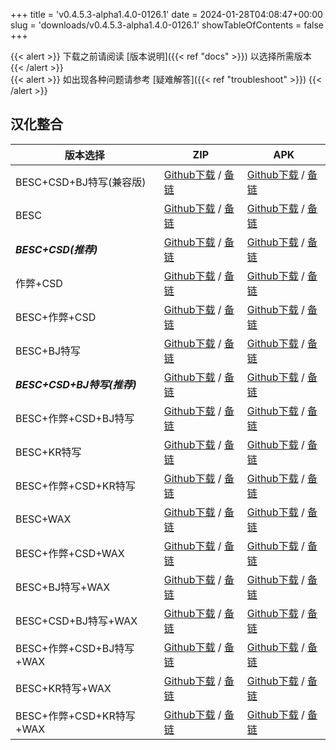 
+++
title = 'v0.4.5.3-alpha1.4.0-0126.1'
date = 2024-01-28T04:08:47+00:00
slug = 'downloads/v0.4.5.3-alpha1.4.0-0126.1'
showTableOfContents = false
+++

{{< alert >}}
下载之前请阅读 [版本说明]({{< ref "docs" >}}) 以选择所需版本
{{< /alert >}}
<br>
{{< alert >}}
如出现各种问题请参考 [疑难解答]({{< ref "troubleshoot" >}})
{{< /alert >}}

## 汉化整合

|         版本选择          |                                                                                                                                                                                ZIP                                                                                                                                                                                 |                                                                                                                                                                                APK                                                                                                                                                                                 |
|---------------------------|--------------------------------------------------------------------------------------------------------------------------------------------------------------------------------------------------------------------------------------------------------------------------------------------------------------------------------------------------------------------|--------------------------------------------------------------------------------------------------------------------------------------------------------------------------------------------------------------------------------------------------------------------------------------------------------------------------------------------------------------------|
|BESC+CSD+BJ特写(兼容版)    |[Github下载](https://github.com/sakarie9/DoL-Lyra/releases/download/v0.4.5.3-alpha1.4.0-0126.1/DoL-0.4.5.3-Lyra-a1.4.0-polyfill-besc-cheat-csd-sideviewbj-0126.1.zip ) / [备链](https://mirror.ghproxy.com/https://github.com/sakarie9/DoL-Lyra/releases/download/v0.4.5.3-alpha1.4.0-0126.1/DoL-0.4.5.3-Lyra-a1.4.0-polyfill-besc-cheat-csd-sideviewbj-0126.1.zip )|[Github下载](https://github.com/sakarie9/DoL-Lyra/releases/download/v0.4.5.3-alpha1.4.0-0126.1/DoL-0.4.5.3-Lyra-a1.4.0-polyfill-besc-cheat-csd-sideviewbj-0126.1.apk ) / [备链](https://mirror.ghproxy.com/https://github.com/sakarie9/DoL-Lyra/releases/download/v0.4.5.3-alpha1.4.0-0126.1/DoL-0.4.5.3-Lyra-a1.4.0-polyfill-besc-cheat-csd-sideviewbj-0126.1.apk )|
|BESC                       |[Github下载](https://github.com/sakarie9/DoL-Lyra/releases/download/v0.4.5.3-alpha1.4.0-0126.1/DoL-0.4.5.3-Lyra-a1.4.0-besc-0126.1.zip ) / [备链](https://mirror.ghproxy.com/https://github.com/sakarie9/DoL-Lyra/releases/download/v0.4.5.3-alpha1.4.0-0126.1/DoL-0.4.5.3-Lyra-a1.4.0-besc-0126.1.zip )                                                            |[Github下载](https://github.com/sakarie9/DoL-Lyra/releases/download/v0.4.5.3-alpha1.4.0-0126.1/DoL-0.4.5.3-Lyra-a1.4.0-besc-0126.1.apk ) / [备链](https://mirror.ghproxy.com/https://github.com/sakarie9/DoL-Lyra/releases/download/v0.4.5.3-alpha1.4.0-0126.1/DoL-0.4.5.3-Lyra-a1.4.0-besc-0126.1.apk )                                                            |
|***BESC+CSD(推荐)***       |[Github下载](https://github.com/sakarie9/DoL-Lyra/releases/download/v0.4.5.3-alpha1.4.0-0126.1/DoL-0.4.5.3-Lyra-a1.4.0-besc-csd-0126.1.zip ) / [备链](https://mirror.ghproxy.com/https://github.com/sakarie9/DoL-Lyra/releases/download/v0.4.5.3-alpha1.4.0-0126.1/DoL-0.4.5.3-Lyra-a1.4.0-besc-csd-0126.1.zip )                                                    |[Github下载](https://github.com/sakarie9/DoL-Lyra/releases/download/v0.4.5.3-alpha1.4.0-0126.1/DoL-0.4.5.3-Lyra-a1.4.0-besc-csd-0126.1.apk ) / [备链](https://mirror.ghproxy.com/https://github.com/sakarie9/DoL-Lyra/releases/download/v0.4.5.3-alpha1.4.0-0126.1/DoL-0.4.5.3-Lyra-a1.4.0-besc-csd-0126.1.apk )                                                    |
|作弊+CSD                   |[Github下载](https://github.com/sakarie9/DoL-Lyra/releases/download/v0.4.5.3-alpha1.4.0-0126.1/DoL-0.4.5.3-Lyra-a1.4.0-cheat-csd-0126.1.zip ) / [备链](https://mirror.ghproxy.com/https://github.com/sakarie9/DoL-Lyra/releases/download/v0.4.5.3-alpha1.4.0-0126.1/DoL-0.4.5.3-Lyra-a1.4.0-cheat-csd-0126.1.zip )                                                  |[Github下载](https://github.com/sakarie9/DoL-Lyra/releases/download/v0.4.5.3-alpha1.4.0-0126.1/DoL-0.4.5.3-Lyra-a1.4.0-cheat-csd-0126.1.apk ) / [备链](https://mirror.ghproxy.com/https://github.com/sakarie9/DoL-Lyra/releases/download/v0.4.5.3-alpha1.4.0-0126.1/DoL-0.4.5.3-Lyra-a1.4.0-cheat-csd-0126.1.apk )                                                  |
|BESC+作弊+CSD              |[Github下载](https://github.com/sakarie9/DoL-Lyra/releases/download/v0.4.5.3-alpha1.4.0-0126.1/DoL-0.4.5.3-Lyra-a1.4.0-besc-cheat-csd-0126.1.zip ) / [备链](https://mirror.ghproxy.com/https://github.com/sakarie9/DoL-Lyra/releases/download/v0.4.5.3-alpha1.4.0-0126.1/DoL-0.4.5.3-Lyra-a1.4.0-besc-cheat-csd-0126.1.zip )                                        |[Github下载](https://github.com/sakarie9/DoL-Lyra/releases/download/v0.4.5.3-alpha1.4.0-0126.1/DoL-0.4.5.3-Lyra-a1.4.0-besc-cheat-csd-0126.1.apk ) / [备链](https://mirror.ghproxy.com/https://github.com/sakarie9/DoL-Lyra/releases/download/v0.4.5.3-alpha1.4.0-0126.1/DoL-0.4.5.3-Lyra-a1.4.0-besc-cheat-csd-0126.1.apk )                                        |
|BESC+BJ特写                |[Github下载](https://github.com/sakarie9/DoL-Lyra/releases/download/v0.4.5.3-alpha1.4.0-0126.1/DoL-0.4.5.3-Lyra-a1.4.0-besc-sideviewbj-0126.1.zip ) / [备链](https://mirror.ghproxy.com/https://github.com/sakarie9/DoL-Lyra/releases/download/v0.4.5.3-alpha1.4.0-0126.1/DoL-0.4.5.3-Lyra-a1.4.0-besc-sideviewbj-0126.1.zip )                                      |[Github下载](https://github.com/sakarie9/DoL-Lyra/releases/download/v0.4.5.3-alpha1.4.0-0126.1/DoL-0.4.5.3-Lyra-a1.4.0-besc-sideviewbj-0126.1.apk ) / [备链](https://mirror.ghproxy.com/https://github.com/sakarie9/DoL-Lyra/releases/download/v0.4.5.3-alpha1.4.0-0126.1/DoL-0.4.5.3-Lyra-a1.4.0-besc-sideviewbj-0126.1.apk )                                      |
|***BESC+CSD+BJ特写(推荐)***|[Github下载](https://github.com/sakarie9/DoL-Lyra/releases/download/v0.4.5.3-alpha1.4.0-0126.1/DoL-0.4.5.3-Lyra-a1.4.0-besc-csd-sideviewbj-0126.1.zip ) / [备链](https://mirror.ghproxy.com/https://github.com/sakarie9/DoL-Lyra/releases/download/v0.4.5.3-alpha1.4.0-0126.1/DoL-0.4.5.3-Lyra-a1.4.0-besc-csd-sideviewbj-0126.1.zip )                              |[Github下载](https://github.com/sakarie9/DoL-Lyra/releases/download/v0.4.5.3-alpha1.4.0-0126.1/DoL-0.4.5.3-Lyra-a1.4.0-besc-csd-sideviewbj-0126.1.apk ) / [备链](https://mirror.ghproxy.com/https://github.com/sakarie9/DoL-Lyra/releases/download/v0.4.5.3-alpha1.4.0-0126.1/DoL-0.4.5.3-Lyra-a1.4.0-besc-csd-sideviewbj-0126.1.apk )                              |
|BESC+作弊+CSD+BJ特写       |[Github下载](https://github.com/sakarie9/DoL-Lyra/releases/download/v0.4.5.3-alpha1.4.0-0126.1/DoL-0.4.5.3-Lyra-a1.4.0-besc-cheat-csd-sideviewbj-0126.1.zip ) / [备链](https://mirror.ghproxy.com/https://github.com/sakarie9/DoL-Lyra/releases/download/v0.4.5.3-alpha1.4.0-0126.1/DoL-0.4.5.3-Lyra-a1.4.0-besc-cheat-csd-sideviewbj-0126.1.zip )                  |[Github下载](https://github.com/sakarie9/DoL-Lyra/releases/download/v0.4.5.3-alpha1.4.0-0126.1/DoL-0.4.5.3-Lyra-a1.4.0-besc-cheat-csd-sideviewbj-0126.1.apk ) / [备链](https://mirror.ghproxy.com/https://github.com/sakarie9/DoL-Lyra/releases/download/v0.4.5.3-alpha1.4.0-0126.1/DoL-0.4.5.3-Lyra-a1.4.0-besc-cheat-csd-sideviewbj-0126.1.apk )                  |
|BESC+KR特写                |[Github下载](https://github.com/sakarie9/DoL-Lyra/releases/download/v0.4.5.3-alpha1.4.0-0126.1/DoL-0.4.5.3-Lyra-a1.4.0-besc-sideviewkr-0126.1.zip ) / [备链](https://mirror.ghproxy.com/https://github.com/sakarie9/DoL-Lyra/releases/download/v0.4.5.3-alpha1.4.0-0126.1/DoL-0.4.5.3-Lyra-a1.4.0-besc-sideviewkr-0126.1.zip )                                      |[Github下载](https://github.com/sakarie9/DoL-Lyra/releases/download/v0.4.5.3-alpha1.4.0-0126.1/DoL-0.4.5.3-Lyra-a1.4.0-besc-sideviewkr-0126.1.apk ) / [备链](https://mirror.ghproxy.com/https://github.com/sakarie9/DoL-Lyra/releases/download/v0.4.5.3-alpha1.4.0-0126.1/DoL-0.4.5.3-Lyra-a1.4.0-besc-sideviewkr-0126.1.apk )                                      |
|BESC+作弊+CSD+KR特写       |[Github下载](https://github.com/sakarie9/DoL-Lyra/releases/download/v0.4.5.3-alpha1.4.0-0126.1/DoL-0.4.5.3-Lyra-a1.4.0-besc-cheat-csd-sideviewkr-0126.1.zip ) / [备链](https://mirror.ghproxy.com/https://github.com/sakarie9/DoL-Lyra/releases/download/v0.4.5.3-alpha1.4.0-0126.1/DoL-0.4.5.3-Lyra-a1.4.0-besc-cheat-csd-sideviewkr-0126.1.zip )                  |[Github下载](https://github.com/sakarie9/DoL-Lyra/releases/download/v0.4.5.3-alpha1.4.0-0126.1/DoL-0.4.5.3-Lyra-a1.4.0-besc-cheat-csd-sideviewkr-0126.1.apk ) / [备链](https://mirror.ghproxy.com/https://github.com/sakarie9/DoL-Lyra/releases/download/v0.4.5.3-alpha1.4.0-0126.1/DoL-0.4.5.3-Lyra-a1.4.0-besc-cheat-csd-sideviewkr-0126.1.apk )                  |
|BESC+WAX                   |[Github下载](https://github.com/sakarie9/DoL-Lyra/releases/download/v0.4.5.3-alpha1.4.0-0126.1/DoL-0.4.5.3-Lyra-a1.4.0-besc-wax-0126.1.zip ) / [备链](https://mirror.ghproxy.com/https://github.com/sakarie9/DoL-Lyra/releases/download/v0.4.5.3-alpha1.4.0-0126.1/DoL-0.4.5.3-Lyra-a1.4.0-besc-wax-0126.1.zip )                                                    |[Github下载](https://github.com/sakarie9/DoL-Lyra/releases/download/v0.4.5.3-alpha1.4.0-0126.1/DoL-0.4.5.3-Lyra-a1.4.0-besc-wax-0126.1.apk ) / [备链](https://mirror.ghproxy.com/https://github.com/sakarie9/DoL-Lyra/releases/download/v0.4.5.3-alpha1.4.0-0126.1/DoL-0.4.5.3-Lyra-a1.4.0-besc-wax-0126.1.apk )                                                    |
|BESC+作弊+CSD+WAX          |[Github下载](https://github.com/sakarie9/DoL-Lyra/releases/download/v0.4.5.3-alpha1.4.0-0126.1/DoL-0.4.5.3-Lyra-a1.4.0-besc-wax-cheat-csd-0126.1.zip ) / [备链](https://mirror.ghproxy.com/https://github.com/sakarie9/DoL-Lyra/releases/download/v0.4.5.3-alpha1.4.0-0126.1/DoL-0.4.5.3-Lyra-a1.4.0-besc-wax-cheat-csd-0126.1.zip )                                |[Github下载](https://github.com/sakarie9/DoL-Lyra/releases/download/v0.4.5.3-alpha1.4.0-0126.1/DoL-0.4.5.3-Lyra-a1.4.0-besc-wax-cheat-csd-0126.1.apk ) / [备链](https://mirror.ghproxy.com/https://github.com/sakarie9/DoL-Lyra/releases/download/v0.4.5.3-alpha1.4.0-0126.1/DoL-0.4.5.3-Lyra-a1.4.0-besc-wax-cheat-csd-0126.1.apk )                                |
|BESC+BJ特写+WAX            |[Github下载](https://github.com/sakarie9/DoL-Lyra/releases/download/v0.4.5.3-alpha1.4.0-0126.1/DoL-0.4.5.3-Lyra-a1.4.0-besc-wax-sideviewbj-0126.1.zip ) / [备链](https://mirror.ghproxy.com/https://github.com/sakarie9/DoL-Lyra/releases/download/v0.4.5.3-alpha1.4.0-0126.1/DoL-0.4.5.3-Lyra-a1.4.0-besc-wax-sideviewbj-0126.1.zip )                              |[Github下载](https://github.com/sakarie9/DoL-Lyra/releases/download/v0.4.5.3-alpha1.4.0-0126.1/DoL-0.4.5.3-Lyra-a1.4.0-besc-wax-sideviewbj-0126.1.apk ) / [备链](https://mirror.ghproxy.com/https://github.com/sakarie9/DoL-Lyra/releases/download/v0.4.5.3-alpha1.4.0-0126.1/DoL-0.4.5.3-Lyra-a1.4.0-besc-wax-sideviewbj-0126.1.apk )                              |
|BESC+CSD+BJ特写+WAX        |[Github下载](https://github.com/sakarie9/DoL-Lyra/releases/download/v0.4.5.3-alpha1.4.0-0126.1/DoL-0.4.5.3-Lyra-a1.4.0-besc-wax-csd-sideviewbj-0126.1.zip ) / [备链](https://mirror.ghproxy.com/https://github.com/sakarie9/DoL-Lyra/releases/download/v0.4.5.3-alpha1.4.0-0126.1/DoL-0.4.5.3-Lyra-a1.4.0-besc-wax-csd-sideviewbj-0126.1.zip )                      |[Github下载](https://github.com/sakarie9/DoL-Lyra/releases/download/v0.4.5.3-alpha1.4.0-0126.1/DoL-0.4.5.3-Lyra-a1.4.0-besc-wax-csd-sideviewbj-0126.1.apk ) / [备链](https://mirror.ghproxy.com/https://github.com/sakarie9/DoL-Lyra/releases/download/v0.4.5.3-alpha1.4.0-0126.1/DoL-0.4.5.3-Lyra-a1.4.0-besc-wax-csd-sideviewbj-0126.1.apk )                      |
|BESC+作弊+CSD+BJ特写+WAX   |[Github下载](https://github.com/sakarie9/DoL-Lyra/releases/download/v0.4.5.3-alpha1.4.0-0126.1/DoL-0.4.5.3-Lyra-a1.4.0-besc-wax-cheat-csd-sideviewbj-0126.1.zip ) / [备链](https://mirror.ghproxy.com/https://github.com/sakarie9/DoL-Lyra/releases/download/v0.4.5.3-alpha1.4.0-0126.1/DoL-0.4.5.3-Lyra-a1.4.0-besc-wax-cheat-csd-sideviewbj-0126.1.zip )          |[Github下载](https://github.com/sakarie9/DoL-Lyra/releases/download/v0.4.5.3-alpha1.4.0-0126.1/DoL-0.4.5.3-Lyra-a1.4.0-besc-wax-cheat-csd-sideviewbj-0126.1.apk ) / [备链](https://mirror.ghproxy.com/https://github.com/sakarie9/DoL-Lyra/releases/download/v0.4.5.3-alpha1.4.0-0126.1/DoL-0.4.5.3-Lyra-a1.4.0-besc-wax-cheat-csd-sideviewbj-0126.1.apk )          |
|BESC+KR特写+WAX            |[Github下载](https://github.com/sakarie9/DoL-Lyra/releases/download/v0.4.5.3-alpha1.4.0-0126.1/DoL-0.4.5.3-Lyra-a1.4.0-besc-wax-sideviewkr-0126.1.zip ) / [备链](https://mirror.ghproxy.com/https://github.com/sakarie9/DoL-Lyra/releases/download/v0.4.5.3-alpha1.4.0-0126.1/DoL-0.4.5.3-Lyra-a1.4.0-besc-wax-sideviewkr-0126.1.zip )                              |[Github下载](https://github.com/sakarie9/DoL-Lyra/releases/download/v0.4.5.3-alpha1.4.0-0126.1/DoL-0.4.5.3-Lyra-a1.4.0-besc-wax-sideviewkr-0126.1.apk ) / [备链](https://mirror.ghproxy.com/https://github.com/sakarie9/DoL-Lyra/releases/download/v0.4.5.3-alpha1.4.0-0126.1/DoL-0.4.5.3-Lyra-a1.4.0-besc-wax-sideviewkr-0126.1.apk )                              |
|BESC+作弊+CSD+KR特写+WAX   |[Github下载](https://github.com/sakarie9/DoL-Lyra/releases/download/v0.4.5.3-alpha1.4.0-0126.1/DoL-0.4.5.3-Lyra-a1.4.0-besc-wax-cheat-csd-sideviewkr-0126.1.zip ) / [备链](https://mirror.ghproxy.com/https://github.com/sakarie9/DoL-Lyra/releases/download/v0.4.5.3-alpha1.4.0-0126.1/DoL-0.4.5.3-Lyra-a1.4.0-besc-wax-cheat-csd-sideviewkr-0126.1.zip )          |[Github下载](https://github.com/sakarie9/DoL-Lyra/releases/download/v0.4.5.3-alpha1.4.0-0126.1/DoL-0.4.5.3-Lyra-a1.4.0-besc-wax-cheat-csd-sideviewkr-0126.1.apk ) / [备链](https://mirror.ghproxy.com/https://github.com/sakarie9/DoL-Lyra/releases/download/v0.4.5.3-alpha1.4.0-0126.1/DoL-0.4.5.3-Lyra-a1.4.0-besc-wax-cheat-csd-sideviewkr-0126.1.apk )          |
